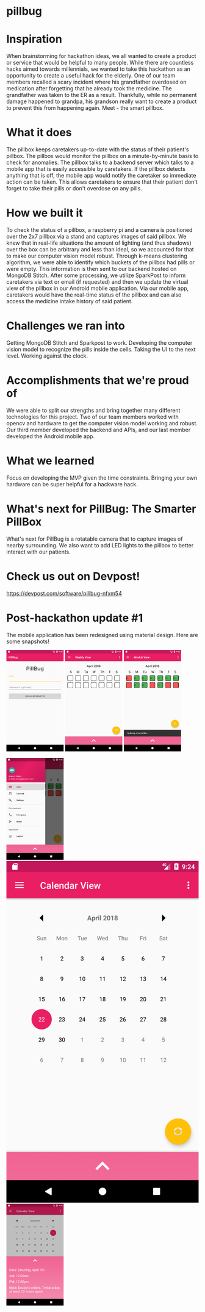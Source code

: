 # pillbug

# Inspiration
When brainstorming for hackathon ideas, we all wanted to create a product or service that would be helpful to many people. While there are countless hacks aimed towards millennials, we wanted to take this hackathon as an opportunity to create a useful hack for the elderly. One of our team members recalled a scary incident where his grandfather overdosed on medication after forgetting that he already took the medicine. The grandfather was taken to the ER as a result. Thankfully, while no permanent damage happened to grandpa, his grandson really want to create a product to prevent this from happening again. Meet - the smart pillbox.

# What it does
The pillbox keeps caretakers up-to-date with the status of their patient's pillbox. The pillbox would monitor the pillbox on a minute-by-minute basis to check for anomalies. The pillbox talks to a backend server which talks to a mobile app that is easily accessible by caretakers. If the pillbox detects anything that is off, the mobile app would notify the caretaker so immediate action can be taken. This allows caretakers to ensure that their patient don't forget to take their pills or don't overdose on any pills.

# How we built it
To check the status of a pillbox, a raspberry pi and a camera is positioned over the 2x7 pillbox via a stand and captures images of said pillbox. We knew that in real-life situations the amount of lighting (and thus shadows) over the box can be arbitrary and less than ideal, so we accounted for that to make our computer vision model robust. Through k-means clustering algorithm, we were able to identify which buckets of the pillbox had pills or were empty. This information is then sent to our backend hosted on MongoDB Stitch. After some processing, we utilize SparkPost to inform caretakers via text or email (if requested) and then we update the virtual view of the pillbox in our Android mobile application. Via our mobile app, caretakers would have the real-time status of the pillbox and can also access the medicine intake history of said patient.

# Challenges we ran into
Getting MongoDB Stitch and Sparkpost to work. Developing the computer vision model to recognize the pills inside the cells. Taking the UI to the next level. Working against the clock.

# Accomplishments that we're proud of
We were able to split our strengths and bring together many different technologies for this project. Two of our team members worked with opencv and hardware to get the computer vision model working and robust. Our third member developed the backend and APIs, and our last member developed the Android mobile app.

# What we learned
Focus on developing the MVP given the time constraints. Bringing your own hardware can be super helpful for a hackware hack.

# What's next for PillBug: The Smarter PillBox
What's next for PillBug is a rotatable camera that to capture images of nearby surrounding. We also want to add LED lights to the pillbox to better interact with our patients.

# Check us out on Devpost!
https://devpost.com/software/pillbug-nfxm54

# Post-hackathon update #1
The mobile application has been redesigned using material design. Here are some snapshots!  

<p float="left">
<img src="https://github.com/anthonyc1/pillbug/blob/master/screenshots/login.png" width="150px">
<img src="https://github.com/anthonyc1/pillbug/blob/master/screenshots/weeklyview.png" width="150px">
<img src="https://github.com/anthonyc1/pillbug/blob/master/screenshots/weeklyviewdata.png" width="150px">
</p>

<p float="left">
<img src="https://github.com/anthonyc1/pillbug/blob/master/screenshots/navigation.png" width="150px">
<img src="https://github.com/anthonyc1/pillbug/blob/master/screenshots/calendarview.png" width="1500px">
<img src="https://github.com/anthonyc1/pillbug/blob/master/screenshots/calendarviewdata.png" width="150px">
</p>